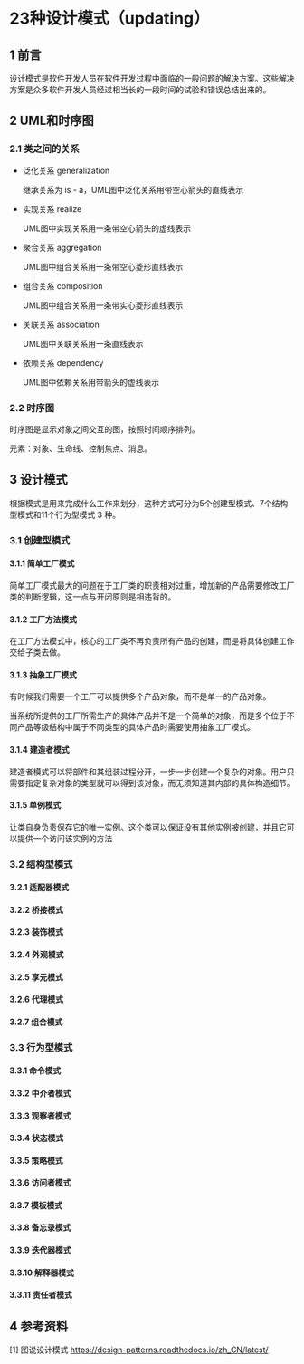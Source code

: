 # 23种设计模式（updating）

## 1 前言

设计模式是软件开发人员在软件开发过程中面临的一般问题的解决方案。这些解决方案是众多软件开发人员经过相当长的一段时间的试验和错误总结出来的。

## 2 UML和时序图

### 2.1 类之间的关系

* 泛化关系 generalization

  继承关系为  is - a，UML图中泛化关系用带空心箭头的直线表示

* 实现关系 realize

  UML图中实现关系用一条带空心箭头的虚线表示

* 聚合关系 aggregation

  UML图中组合关系用一条带空心菱形直线表示

* 组合关系 composition

  UML图中组合关系用一条带实心菱形直线表示

* 关联关系 association

  UML图中关联关系用一条直线表示

* 依赖关系 dependency

  UML图中依赖关系用带箭头的虚线表示

### 2.2 时序图

时序图是显示对象之间交互的图，按照时间顺序排列。

元素：对象、生命线、控制焦点、消息。

## 3 设计模式

根据模式是用来完成什么工作来划分，这种方式可分为5个创建型模式、7个结构型模式和11个行为型模式 3 种。

### 3.1 创建型模式

#### 3.1.1 简单工厂模式

简单工厂模式最大的问题在于工厂类的职责相对过重，增加新的产品需要修改工厂类的判断逻辑，这一点与开闭原则是相违背的。

#### 3.1.2 工厂方法模式

在工厂方法模式中，核心的工厂类不再负责所有产品的创建，而是将具体创建工作交给子类去做。

#### 3.1.3 抽象工厂模式

有时候我们需要一个工厂可以提供多个产品对象，而不是单一的产品对象。

当系统所提供的工厂所需生产的具体产品并不是一个简单的对象，而是多个位于不同产品等级结构中属于不同类型的具体产品时需要使用抽象工厂模式。

#### 3.1.4 建造者模式

建造者模式可以将部件和其组装过程分开，一步一步创建一个复杂的对象。用户只需要指定复杂对象的类型就可以得到该对象，而无须知道其内部的具体构造细节。

#### 3.1.5 单例模式

让类自身负责保存它的唯一实例。这个类可以保证没有其他实例被创建，并且它可以提供一个访问该实例的方法

### 3.2 结构型模式

#### 3.2.1 适配器模式

#### 3.2.2 桥接模式

#### 3.2.3 装饰模式

#### 3.2.4 外观模式

#### 3.2.5 享元模式

#### 3.2.6 代理模式

#### 3.2.7 组合模式

### 3.3 行为型模式

#### 3.3.1 命令模式

#### 3.3.2 中介者模式

#### 3.3.3 观察者模式

#### 3.3.4 状态模式

#### 3.3.5 策略模式

#### 3.3.6 访问者模式

#### 3.3.7 模板模式

#### 3.3.8 备忘录模式

#### 3.3.9 迭代器模式

#### 3.3.10 解释器模式

#### 3.3.11 责任者模式




## 4 参考资料
[1] 图说设计模式
https://design-patterns.readthedocs.io/zh_CN/latest/

